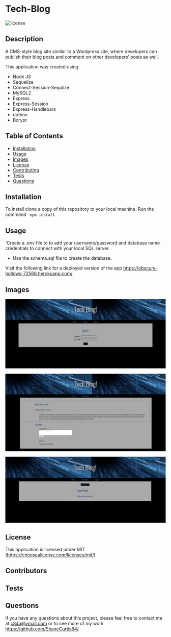 # Tech-Blog


  ![license](https://img.shields.io/badge/License-MIT-green.svg)

  ## Description

A CMS-style blog site similar to a Wordpress site, where developers can publish their blog posts and comment on other developers’ posts as well.
  
  This application was created using 
  - Node JS
  - Sequelize
  - Connect-Session-Sequlize
  - MySQL2
  - Express
  - Express-Session
  - Express-Handlebars
  - dotenv
  - Bcrypt
  

  ## Table of Contents
  - [Installation](#installation)
  - [Usage](#usage)
  - [Images](#images)
  - [License](#license)
  - [Contributing](#contributing)
  - [Tests](#tests)
  - [Questions](#questions)

  ## Installation

  To install clone a copy of this repository to your local machine. Run the command ``` npm install```

  ## Usage

'Create a .env file to to add your username/password and database name credentials to connect with your local SQL server.

  - Use the schema.sql file to create the database.


 Visit the following link for a deployed version of the app https://obscure-hollows-72568.herokuapp.com/
  
  

  

   
 ## Images

![tests ](https://github.com/ShaneCurtis84/Tech-Blog/blob/main/assets/images/screenshot1.PNG)

![tests ](https://github.com/ShaneCurtis84/Tech-Blog/blob/main/assets/images/screenshot2.PNG)
 
![tests ](https://github.com/ShaneCurtis84/Tech-Blog/blob/main/assets/images/screenshot3.PNG) 

  ## License

  This application is licensed under MIT (https://choosealicense.com/licenses/mit/)
 
 

  ## Contributors

  


  ## Tests

  


  ## Questions

  If you have any questions about this project, please feel free to contact me at c84a@ymail.com or to see more of my work https://github.com/ShaneCurtis84/